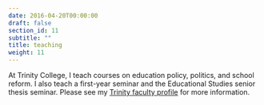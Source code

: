 ```yaml
---
date: 2016-04-20T00:00:00
draft: false
section_id: 11
subtitle: ""
title: teaching
weight: 11
---
```


At Trinity College, I teach courses on education policy, politics, and school reform. I also teach a first-year seminar and the Educational Studies senior thesis seminar. Please see my [Trinity faculty profile](https://internet3.trincoll.edu/facProfiles/Default.aspx?fid=1200195) for more information.